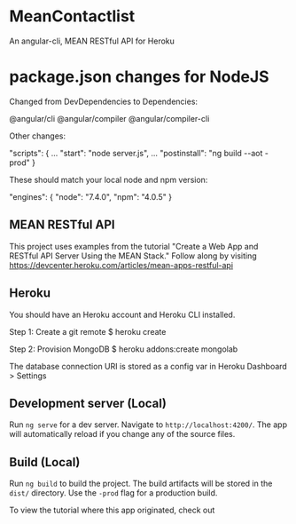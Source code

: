 # MeanContactlist

An angular-cli, MEAN RESTful API for Heroku

# package.json changes for NodeJS

Changed from DevDependencies to Dependencies:

@angular/cli
@angular/compiler
@angular/compiler-cli


Other changes:

"scripts": {
  ...
  "start": "node server.js",
  ...
  "postinstall": "ng build --aot -prod"
}

These should match your local node and npm version:

"engines": {
  "node": "7.4.0",
  "npm": "4.0.5"
}

## MEAN RESTful API

This project uses examples from the tutorial "Create a Web App and RESTful API Server Using the MEAN Stack." Follow along by visiting https://devcenter.heroku.com/articles/mean-apps-restful-api

## Heroku

You should have an Heroku account and Heroku CLI installed.

Step 1: Create a git remote
$ heroku create

Step 2: Provision MongoDB
$ heroku addons:create mongolab

The database connection URI is stored as a config var in Heroku Dashboard > Settings

## Development server (Local)

Run `ng serve` for a dev server. Navigate to `http://localhost:4200/`. The app will automatically reload if you change any of the source files.

## Build (Local)

Run `ng build` to build the project. The build artifacts will be stored in the `dist/` directory. Use the `-prod` flag for a production build.

To view the tutorial where this app originated, check out
